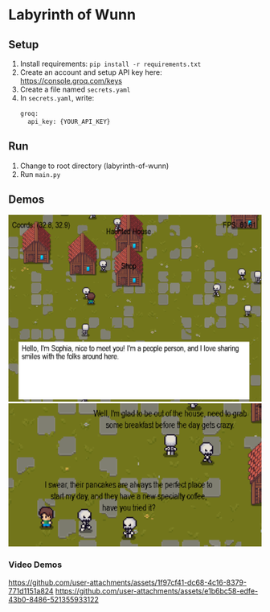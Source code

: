 # Labyrinth of Wunn

## Setup
1. Install requirements: ```pip install -r requirements.txt```
2. Create an account and setup API key here: https://console.groq.com/keys
3. Create a file named `secrets.yaml`
4. In `secrets.yaml`, write:
   ```
   groq:
     api_key: {YOUR_API_KEY}
   ```

## Run
1. Change to root directory (labyrinth-of-wunn)
2. Run `main.py`

## Demos
![Player dialogue](https://github.com/Magikarp4000/labyrinth-of-wunn/blob/main/demos/player_dialogue.png)
![NPC dialogue](https://github.com/Magikarp4000/labyrinth-of-wunn/blob/main/demos/npc_dialogue.png)

### Video Demos
https://github.com/user-attachments/assets/1f97cf41-dc68-4c16-8379-771d1151a824
https://github.com/user-attachments/assets/e1b6bc58-edfe-43b0-8486-521355933122

